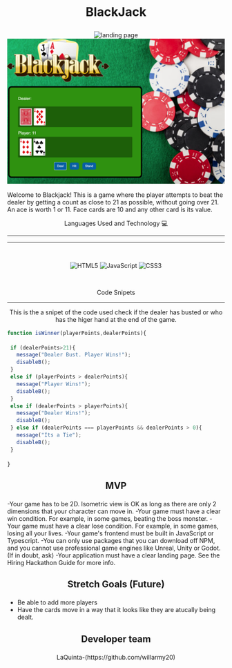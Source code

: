 # <p align="center"> BlackJack</p>

<p align ="center" >
<img width="750" alt="landing page" src="/images/landingPage.png">
<img width="750" alt="game play" src="/images/blackjack.png">
</p>

Welcome to Blackjack!  This is a game where the player attempts to beat the dealer by getting a count as close to 21 as possible, without going over 21. An ace is worth 1 or 11. Face cards are 10 and any other card is its value.


<p align="center"> Languages Used and Technology 💻</p><hr>

<hr>
<br>
 <p align="center"> 
<img alt="HTML5" src="https://img.shields.io/badge/html5%20-%23E34F26.svg?&style=for-the-badge&logo=html5&logoColor=white"/>
<img alt="JavaScript" src="https://img.shields.io/badge/javascript%20-%23323330.svg?&style=for-the-badge&logo=javascript&logoColor=%23F7DF1E"/>
<img alt="CSS3" src="https://img.shields.io/badge/css3%20-%231572B6.svg?&style=for-the-badge&logo=css3&logoColor=white"/>
</p>
<br>

 <p align="center">Code Snipets</p><hr>

 <p align="center">This is the a snipet of the code used check if the dealer has busted or who has the higer hand at the end of the game.

 ```jsx
function isWinner(playerPoints,dealerPoints){
  
  if (dealerPoints>21){
    message("Dealer Bust. Player Wins!");
    disableB();
  }
  else if (playerPoints > dealerPoints){
    message("Player Wins!");
    disableB();
  }
  else if (dealerPoints > playerPoints){
    message("Dealer Wins!");
    disableB();
  } else if (dealerPoints === playerPoints && dealerPoints > 0){ 
    message("Its a Tie");
    disableB();
  }

}

 ```

## <p align="center"> MVP</p>
<p aling="center">
-Your game has to be 2D. Isometric view is OK as long as there are only 2 dimensions that your character can move in.
-Your game must have a clear win condition. For example, in some games, beating the boss monster.
-Your game must have a clear lose condition. For example, in some games, losing all your lives.
-Your game's frontend must be built in JavaScript or Typescript.
-You can only use packages that you can download off NPM, and you cannot use professional game engines like Unreal, Unity or Godot. (If in doubt, ask)
-Your application must have a clear landing page. See the Hiring Hackathon Guide for more info.
</p>

## <p align="center"> Stretch Goals (Future)</p>
- Be able to add more players
- Have the cards move in a way that it looks like they are atucally being dealt.

## <p align="center"> Developer team</p>


<p align="center">LaQuinta-(https://github.com/willarmy20)</p>



